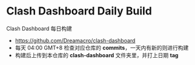 # Clash Dashboard Daily Build

Clash Dashboard 每日构建
- https://github.com/Dreamacro/clash-dashboard
- 每天 04:00 GMT+8 检查对应仓库的 **commits**，一天内有新的则进行构建
- 构建后上传到本仓库的 **clash-dashboard** 文件夹里，并打上日期 **tag**